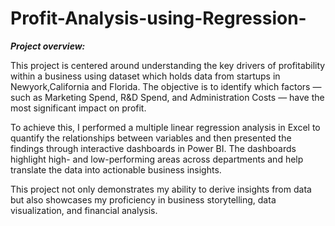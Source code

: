 # Profit-Analysis-using-Regression-

***Project overview:***

This project is centered around understanding the key drivers of profitability within a business using dataset which holds data from startups in Newyork,California and Florida. The objective is to identify which factors — such as Marketing Spend, R&D Spend, and Administration Costs — have the most significant impact on profit.

To achieve this, I performed a multiple linear regression analysis in Excel to quantify the relationships between variables and then presented the findings through interactive dashboards in Power BI. The dashboards highlight high- and low-performing areas across departments and help translate the data into actionable business insights.

This project not only demonstrates my ability to derive insights from data but also showcases my proficiency in business storytelling, data visualization, and financial analysis.
